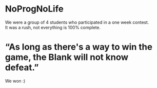 # NoProgNoLife  
We were a group of 4 students who participated in a one week contest.  
It was a rush, not everything is 100% complete.  

# “As long as there's a way to win the game, the Blank will not know defeat.”  
We won :)  
